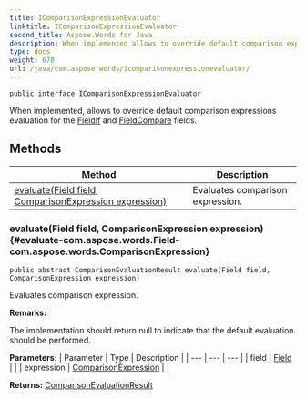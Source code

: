 ```yaml
---
title: IComparisonExpressionEvaluator
linktitle: IComparisonExpressionEvaluator
second_title: Aspose.Words for Java
description: When implemented allows to override default comparison expressions evaluation for the FieldIf and FieldCompare fields in Java.
type: docs
weight: 678
url: /java/com.aspose.words/icomparisonexpressionevaluator/
---
```

```
public interface IComparisonExpressionEvaluator
```

When implemented, allows to override default comparison expressions evaluation for the [FieldIf](../../com.aspose.words/fieldif/) and [FieldCompare](../../com.aspose.words/fieldcompare/) fields.
## Methods

| Method | Description |
| --- | --- |
| [evaluate(Field field, ComparisonExpression expression)](#evaluate-com.aspose.words.Field-com.aspose.words.ComparisonExpression) | Evaluates comparison expression. |
### evaluate(Field field, ComparisonExpression expression) {#evaluate-com.aspose.words.Field-com.aspose.words.ComparisonExpression}
```
public abstract ComparisonEvaluationResult evaluate(Field field, ComparisonExpression expression)
```


Evaluates comparison expression.

 **Remarks:** 

The implementation should return  null  to indicate that the default evaluation should be performed.

**Parameters:**
| Parameter | Type | Description |
| --- | --- | --- |
| field | [Field](../../com.aspose.words/field/) |  |
| expression | [ComparisonExpression](../../com.aspose.words/comparisonexpression/) |  |

**Returns:**
[ComparisonEvaluationResult](../../com.aspose.words/comparisonevaluationresult/)
